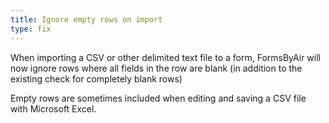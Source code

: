 ```yaml
---
title: Ignore empty rows on import
type: fix
---
```


When importing a CSV or other delimited text file to a form, FormsByAir will now ignore rows where all fields in the row are blank (in addition to the existing check for completely blank rows)

Empty rows are sometimes included when editing and saving a CSV file with Microsoft Excel.